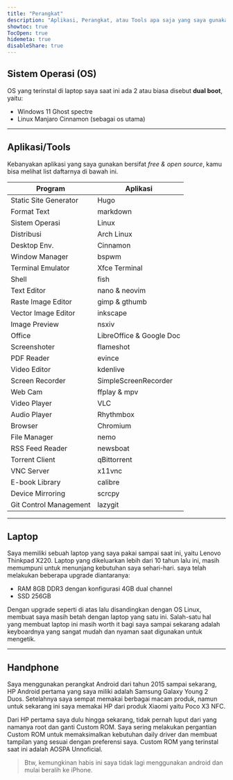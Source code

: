 ```yaml
---
title: "Perangkat"
description: "Aplikasi, Perangkat, atau Tools apa saja yang saya gunakan?."
showtoc: true
TocOpen: true
hidemeta: true
disableShare: true
---
```


## Sistem Operasi (OS)

OS yang terinstal di laptop saya saat ini ada 2 atau biasa disebut **dual boot**, yaitu:

- Windows 11 Ghost spectre
- Linux Manjaro Cinnamon (sebagai os utama)

---

## Aplikasi/Tools
Kebanyakan aplikasi yang saya gunakan bersifat _free & open source_, kamu bisa melihat list daftarnya di bawah ini.

| Program                | Aplikasi                      |
|------------------------|-------------------------------|
| Static Site Generator  | Hugo                          |
| Format Text            | markdown                      |
| Sistem Operasi         | Linux                         |
| Distribusi             | Arch Linux                    |
| Desktop Env.           | Cinnamon                      |
| Window Manager         | bspwm                         |
| Terminal Emulator      | Xfce Terminal                 |
| Shell                  | fish                          |
| Text Editor            | nano & neovim                 |
| Raste Image Editor     | gimp & gthumb                 |
| Vector Image Editor    | inkscape                      |
| Image Preview          | nsxiv                         |
| Office                 | LibreOffice & Google Doc      |
| Screenshoter           | flameshot                     |
| PDF Reader             | evince                        |
| Video Editor           | kdenlive                      |
| Screen Recorder        | SimpleScreenRecorder          |
| Web Cam                | ffplay & mpv                  |
| Video Player           | VLC                           |
| Audio Player           | Rhythmbox                     |
| Browser                | Chromium                      |
| File Manager           | nemo                          |
| RSS Feed Reader        | newsboat                      |
| Torrent Client         | qBittorrent                   |
| VNC Server             | x11vnc                        |
| E-book Library         | calibre                       |
| Device Mirroring       | scrcpy                        |
| Git Control Management | lazygit                       |

---

## Laptop

Saya memiliki sebuah laptop yang saya pakai sampai saat ini, yaitu Lenovo Thinkpad X220. Laptop yang dikeluarkan lebih dari 10 tahun lalu ini, masih memumpuni untuk menunjang kebutuhan saya sehari-hari. saya telah melakukan beberapa upgrade diantaranya:

- RAM 8GB DDR3 dengan konfigurasi 4GB dual channel
- SSD 256GB

Dengan upgrade seperti di atas lalu disandingkan dengan OS Linux, membuat saya masih betah dengan laptop yang satu ini. Salah-satu hal yang membuat laptop ini masih worth it bagi saya sampai sekarang adalah keyboardnya yang sangat mudah dan  nyaman saat digunakan untuk mengetik.

---

## Handphone

Saya menggunakan perangkat Android dari tahun 2015 sampai sekarang, HP Android pertama yang saya miliki adalah Samsung Galaxy Young 2 Duos. Setelahnya saya sempat memakai berbagai macam produk, namun untuk sekarang ini saya memakai HP dari produk Xiaomi yaitu Poco X3 NFC.

Dari HP pertama saya dulu hingga sekarang, tidak pernah luput dari yang namanya root dan ganti Custom ROM. Saya sering melakukan pergantian Custom ROM untuk memaksimalkan kebutuhan daily driver dan membuat tampilan yang sesuai dengan preferensi saya. Custom ROM yang terinstal saat ini adalah AOSPA Unnoficial.

> Btw, kemungkinan habis ini saya tidak lagi menggunakan android dan mulai beralih ke iPhone.